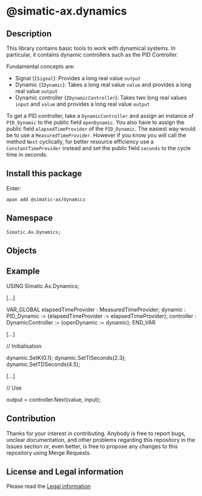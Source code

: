 # @simatic-ax.dynamics

## Description

This library contains basic tools to work with dynamical systems. In particular, it contains dynamic controllers such as the PID Controller. 

Fundamental concepts are: 

- Signal (`ISignal`): Provides a long real value `output`
- Dynamic (`IDynamic`): Takes a long real value `value` and provides a long real value `output`
- Dynamic controller (`IDynamicController`): Takes two long real values `input` and `value` and provides a long real value `output`

To get a PID controller, take a `DynamicController` and assign an instance of `PID_Dynamic` to the public field `openDynamic`. You also have to assign the public field `elapsedTimeProvider` of the `PID_Dynamic`. The easiest way would be to use a `MeasuredTimeProvider`. However if you know you will call the method `Next` cyclically, for better resource efficiency use a `ConstantTimeProvider` instead and set the public field `seconds` to the cycle time in seconds. 

## Install this package

Enter:

```cli
apax add @simatic-ax/dynamics
```

## Namespace

```iec-st
Simatic.Ax.Dynamics;
```

## Objects

## Example

USING Simatic.Ax.Dynamics;

[...]

VAR_GLOBAL 
    elapsedTimeProvider : MeasuredTimeProvider;
    dynamic : PID_Dynamic := (elapsedTimeProvider := elapsedTimeProvider);
    controller : DynamicController := (openDynamic := dynamic);
END_VAR

[...]

// Initialisation 

dynamic.SetK(0.1);
dynamic.SetTISeconds(2.3);
dynamic.SetTDSeconds(4.5);

[...]

// Use

output = controller.Next(value, input);


## Contribution

Thanks for your interest in contributing. Anybody is free to report bugs, unclear documentation, and other problems regarding this repository in the Issues section or, even better, is free to propose any changes to this repository using Merge Requests.

## License and Legal information

Please read the [Legal information](LICENSE.md)
